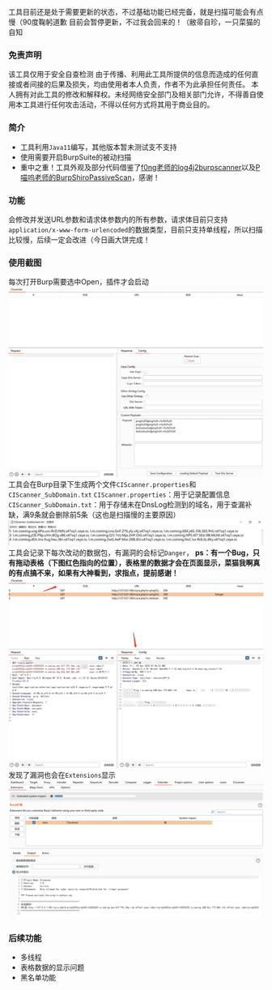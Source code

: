 工具目前还是处于需要更新的状态，不过基础功能已经完备，就是扫描可能会有点慢（90度鞠躬道歉
目前会暂停更新，不过我会回来的！（敝帚自珍，一只菜猫的自知

### 免责声明
该工具仅用于安全自查检测
由于传播、利用此工具所提供的信息而造成的任何直接或者间接的后果及损失，均由使用者本人负责，作者不为此承担任何责任。
本人拥有对此工具的修改和解释权。未经网络安全部门及相关部门允许，不得善自使用本工具进行任何攻击活动，不得以任何方式将其用于商业目的。

### 简介
* 工具利用`Java11`编写，其他版本暂未测试支不支持
* 使用需要开启BurpSuite的被动扫描
* 重中之重！工具外观及部分代码借鉴了[f0ng老师的log4j2burpscanner](https://github.com/f0ng/log4j2burpscanner)以及[P喵呜老师的BurpShiroPassiveScan](https://github.com/pmiaowu/BurpShiroPassiveScan)，感谢！

### 功能
会修改并发送URL参数和请求体参数内的所有参数，请求体目前只支持`application/x-www-form-urlencoded`的数据类型，目前只支持单线程，所以扫描比较慢，后续一定会改进（今日画大饼完成！

### 使用截图
每次打开Burp需要选中Open，插件才会启动
![设置页面](./images/1.jpg)
工具会在Burp目录下生成两个文件`CIScanner.properties`和`CIScanner_SubDomain.txt`
`CIScanner.properties`：用于记录配置信息
`CIScanner_SubDomain.txt`：用于存储未在DnsLog检测到的域名，用于查漏补缺，满9条就会删除前5条（这也是扫描慢的主要原因）
![CIScanner_SubDomain.txt](./images/3.jpg)
工具会记录下每次改动的数据包，有漏洞的会标记`Danger`，
**ps：有一个Bug，只有拖动表格（下图红色指向的位置），表格里的数据才会在页面显示，菜猫我啊真的有点搞不来，如果有大神看到，求指点，提前感谢！**
![使用截图](./images/2.jpg)
发现了漏洞也会在`Extensions`显示
![发现漏洞](./images/4.jpg)

### 后续功能
* 多线程
* 表格数据的显示问题
* 黑名单功能